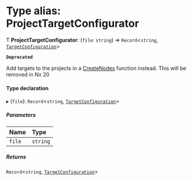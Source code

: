 # Type alias: ProjectTargetConfigurator

Ƭ **ProjectTargetConfigurator**: (`file`: `string`) => `Record`\<`string`, [`TargetConfiguration`](../../devkit/documents/TargetConfiguration)\>

**`Deprecated`**

Add targets to the projects in a [CreateNodes](../../devkit/documents/CreateNodes) function instead. This will be removed in Nx 20

#### Type declaration

▸ (`file`): `Record`\<`string`, [`TargetConfiguration`](../../devkit/documents/TargetConfiguration)\>

##### Parameters

| Name   | Type     |
| :----- | :------- |
| `file` | `string` |

##### Returns

`Record`\<`string`, [`TargetConfiguration`](../../devkit/documents/TargetConfiguration)\>
